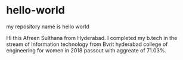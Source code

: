 # hello-world
my repository name is hello world

Hi this Afreen Sulthana from Hyderabad. I completed my b.tech in the stream of Information technology from Bvrit hyderabad college of engineering for women in 2018 passout with aggreate of 71.03%.
